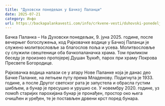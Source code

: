 ```yaml
---
title: "Духовски понедељак у Бачкој Паланци"
date: 2025-07-21
category: Инфо
url: https://backapalankavesti.com/info/crkvene-vesti/duhovski-ponedeljak-u-backoj-palanci/
---
```


Бачка Паланка – На Духовски понедељак, 9. јуна 2025. године, после вечерњег богослужења, код Рајковачке водице у Бачкој Паланци је служено молитвословље за благослов поља и усева. Молитвословље су служили свештеници оба бачкопаланачка храма. Том приликом беседу је произнео протојереј Душан Ђукић, парох при храму Покрова Пресвете Богородице.

Рајковачка водица налази се у атару Нове Паланке која је данас део Бачке Паланке, на летњем путу према Младенову. Подигнута је 1933. године, а после Другог светског рата је запустела и обрасла густим шибљем, а бунар је пресушио и урушио се. У новембру 2020. године, уз помоћ старијих парохијана бунар је пронађен, простор око њега очишћен и уређен, те је постављен дрвени крст поред бунара.
